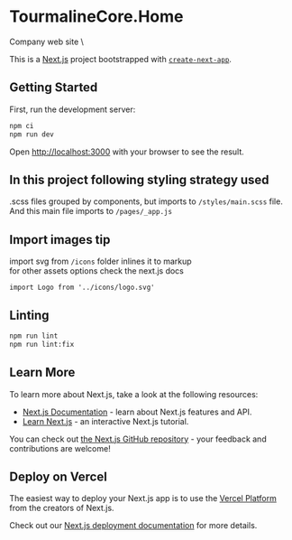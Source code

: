 # TourmalineCore.Home
Company web site \

This is a [Next.js](https://nextjs.org/) project bootstrapped with [`create-next-app`](https://github.com/vercel/next.js/tree/canary/packages/create-next-app).

## Getting Started

First, run the development server:

```bash
npm ci
npm run dev
```

Open [http://localhost:3000](http://localhost:3000) with your browser to see the result.


## In this project following styling strategy used
.scss files grouped by components, but imports to `/styles/main.scss` file. \
And this main file imports to `/pages/_app.js`


## Import images tip
import svg from `/icons` folder inlines it to markup\
for other assets options check the next.js docs

```
import Logo from '../icons/logo.svg'
```


## Linting
```bash
npm run lint
npm run lint:fix
```

## Learn More

To learn more about Next.js, take a look at the following resources:

- [Next.js Documentation](https://nextjs.org/docs) - learn about Next.js features and API.
- [Learn Next.js](https://nextjs.org/learn) - an interactive Next.js tutorial.

You can check out [the Next.js GitHub repository](https://github.com/vercel/next.js/) - your feedback and contributions are welcome!

## Deploy on Vercel

The easiest way to deploy your Next.js app is to use the [Vercel Platform](https://vercel.com/new?utm_medium=default-template&filter=next.js&utm_source=create-next-app&utm_campaign=create-next-app-readme) from the creators of Next.js.

Check out our [Next.js deployment documentation](https://nextjs.org/docs/deployment) for more details.
